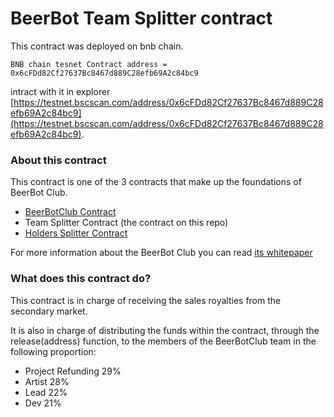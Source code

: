# BeerBot Team Splitter contract

This contract was deployed on bnb chain.
```
BNB chain tesnet Contract address = 0x6cFDd82Cf27637Bc8467d889C28efb69A2c84bc9
```
intract with it in explorer [https://testnet.bscscan.com/address/0x6cFDd82Cf27637Bc8467d889C28efb69A2c84bc9](https://testnet.bscscan.com/address/0x6cFDd82Cf27637Bc8467d889C28efb69A2c84bc9).

### About this contract

This contract is one of the 3 contracts that make up the foundations of BeerBot Club.

- [BeerBotClub Contract](https://github.com/FelixGarciaDev/BeerBotContract)
- Team Splitter Contract (the contract on this repo)
- [Holders Splitter Contract](https://github.com/FelixGarciaDev/BeerBotHoldersSplitter)

For more information about the BeerBot Club you can read [its whitepaper](https://beerbot.club/WhitepaperBeerBotClub.pdf)

### What does this contract do?
This contract is in charge of receiving the sales royalties from the secondary market.

It is also in charge of distributing the funds within the contract, through the release(address) function, to the members of the BeerBotClub team in the following proportion:

- Project Refunding 29%
- Artist 28%
- Lead 22%
- Dev 21%